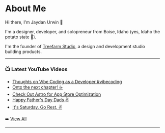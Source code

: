 # About Me

Hi there, I'm Jaydan Urwin 👋

I'm a designer, developer, and solopreneur from Boise, Idaho (yes, Idaho the potato state 🥔).

I'm the founder of [Treefarm Studio](https://treefarm.studio), a design and development studio building products.

--- 

### 📺 Latest YouTube Videos 
<!-- YOUTUBE:START -->
- [Thoughts on Vibe Coding as a Developer #vibecoding](https://www.youtube.com/watch?v=y1LV7hZjePo)
- [Onto the next chapter! ☕️](https://www.youtube.com/watch?v=VcBUf-sHSSc)
- [Check Out Astro for App Store Optimization](https://www.youtube.com/shorts/E2mkIm5DlF8)
- [Happy Father&#39;s Day Dads ✌️](https://www.youtube.com/watch?v=0GI-VIdqIwM)
- [It&#39;s Saturday. Go Rest. ✌️](https://www.youtube.com/watch?v=QyrdDdwgTV8)
<!-- YOUTUBE:END --> 

➡️ [View All](https://youtube.com/@JaydanUrwin) 

---

<!--
**jaydanurwin/jaydanurwin** is a ✨ _special_ ✨ repository because its `README.md` (this file) appears on your GitHub profile.

Here are some ideas to get you started:

- 🔭 I’m currently working on ...
- 🌱 I’m currently learning ...
- 👯 I’m looking to collaborate on ...
- 🤔 I’m looking for help with ...
- 💬 Ask me about ...
- 📫 How to reach me: ...
- 😄 Pronouns: ...
- ⚡ Fun fact: ...
-->
